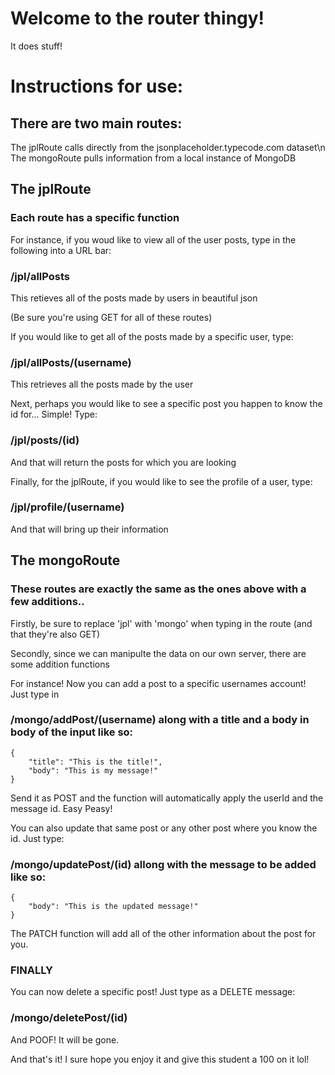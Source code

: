 # Welcome to the router thingy!
It does stuff!

# Instructions for use:
## There are two main routes:
The jplRoute calls directly from the jsonplaceholder.typecode.com dataset\n
The mongoRoute pulls information from a local instance of MongoDB

## The jplRoute

### Each route has a specific function
For instance, if you woud like to view all of the user posts, type in the following into a URL bar:

### /jpl/allPosts
This retieves all of the posts made by users in beautiful json 

(Be sure you're using GET for all of these routes)

If you would like to get all of the posts made by a specific user, type:

### /jpl/allPosts/(username)
This retrieves all the posts made by the user

Next, perhaps you would like to see a specific post you happen to know the id for...
Simple! Type:

### /jpl/posts/(id)
And that will return the posts for which you are looking

Finally, for the jplRoute, if you would like to see the profile of a user, type:

### /jpl/profile/(username)
And that will bring up their information

## The mongoRoute

### These routes are exactly the same as the ones above with a few additions..

Firstly, be sure to replace 'jpl' with 'mongo' when typing in the route (and that they're also GET)

Secondly, since we can manipulte the data on our own server, there are some addition functions

For instance! Now you can add a post to a specific usernames account! Just type in

### /mongo/addPost/(username) along with a title and a body in body of the input like so:

```
{
	"title": "This is the title!",
	"body": "This is my message!"
}
```
Send it as POST and the function will automatically apply the userId and the message id. Easy Peasy!

You can also update that same post or any other post where you know the id. Just type:

### /mongo/updatePost/(id) allong with the message to be added like so:
```
{
	"body": "This is the updated message!"
}
```
The PATCH function will add all of the other information about the post for you.

### FINALLY
You can now delete a specific post! Just type as a DELETE message:

### /mongo/deletePost/(id)
And POOF! It will be gone. 

And that's it! I sure hope you enjoy it and give this student a 100 on it lol!